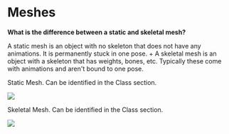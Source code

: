 # Meshes

**What is the difference between a static and skeletal mesh?**

A static mesh is an object with no skeleton that does not have any animations. It is permanently stuck in one pose. +
A skeletal mesh is an object with a skeleton that has weights, bones, etc. Typically these come with animations and aren't bound to one pose.

Static Mesh. Can be identified in the Class section.

![](https://media.discordapp.net/attachments/713000981713125427/797530585416728646/unknown.png)

Skeletal Mesh. Can be identified in the Class section.

![](https://media.discordapp.net/attachments/713000981713125427/797531244761317386/unknown.png)